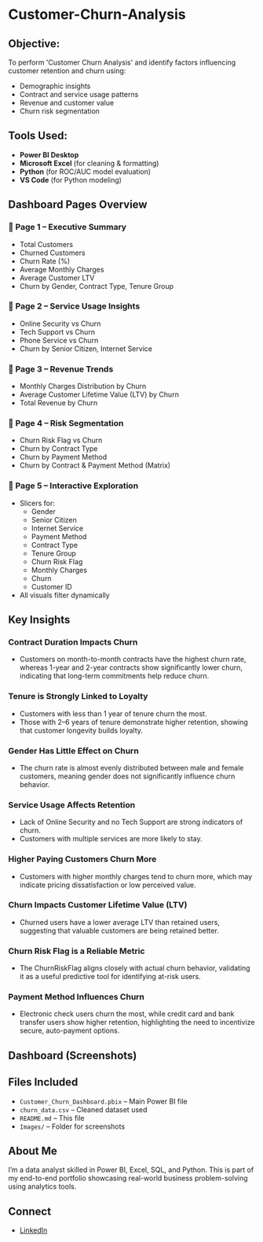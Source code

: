 # Customer-Churn-Analysis

## Objective:
To perform 'Customer Churn Analysis' and identify factors influencing customer retention and churn using:
- Demographic insights
- Contract and service usage patterns
- Revenue and customer value
- Churn risk segmentation

## Tools Used:
- **Power BI Desktop**
- **Microsoft Excel** (for cleaning & formatting)
- **Python** (for ROC/AUC model evaluation)
- **VS Code** (for Python modeling)

## Dashboard Pages Overview
### 📍 Page 1 – Executive Summary
- Total Customers
- Churned Customers
- Churn Rate (%)
- Average Monthly Charges
- Average Customer LTV
- Churn by Gender, Contract Type, Tenure Group

### 📍 Page 2 – Service Usage Insights
- Online Security vs Churn
- Tech Support vs Churn
- Phone Service vs Churn
- Churn by Senior Citizen, Internet Service

### 📍 Page 3 – Revenue Trends
- Monthly Charges Distribution by Churn
- Average Customer Lifetime Value (LTV) by Churn
- Total Revenue by Churn

### 📍 Page 4 – Risk Segmentation
- Churn Risk Flag vs Churn
- Churn by Contract Type
- Churn by Payment Method
- Churn by Contract & Payment Method (Matrix)

### 📍 Page 5 – Interactive Exploration
- Slicers for:
  - Gender
  - Senior Citizen
  - Internet Service
  - Payment Method
  - Contract Type
  - Tenure Group
  - Churn Risk Flag
  - Monthly Charges
  - Churn
  - Customer ID
- All visuals filter dynamically

## Key Insights
### Contract Duration Impacts Churn
- Customers on month-to-month contracts have the highest churn rate, whereas 1-year and 2-year contracts show significantly lower churn, indicating that long-term commitments help reduce churn.

### Tenure is Strongly Linked to Loyalty
- Customers with less than 1 year of tenure churn the most.
- Those with 2–6 years of tenure demonstrate higher retention, showing that customer longevity builds loyalty.

### Gender Has Little Effect on Churn
- The churn rate is almost evenly distributed between male and female customers, meaning gender does not significantly influence churn behavior.

### Service Usage Affects Retention
- Lack of Online Security and no Tech Support are strong indicators of churn.
- Customers with multiple services are more likely to stay.

### Higher Paying Customers Churn More
- Customers with higher monthly charges tend to churn more, which may indicate pricing dissatisfaction or low perceived value.

### Churn Impacts Customer Lifetime Value (LTV)
- Churned users have a lower average LTV than retained users, suggesting that valuable customers are being retained better.

### Churn Risk Flag is a Reliable Metric
- The ChurnRiskFlag aligns closely with actual churn behavior, validating it as a useful predictive tool for identifying at-risk users.

### Payment Method Influences Churn
- Electronic check users churn the most, while credit card and bank transfer users show higher retention, highlighting the need to incentivize secure, auto-payment options.

## Dashboard (Screenshots)

## Files Included

- `Customer_Churn_Dashboard.pbix` – Main Power BI file
- `churn_data.csv` – Cleaned dataset used
- `README.md` – This file
- `Images/` – Folder for screenshots

## About Me
I’m a data analyst skilled in Power BI, Excel, SQL, and Python. This is part of my end-to-end portfolio showcasing real-world business problem-solving using analytics tools.

## Connect
- [LinkedIn](www.linkedin.com/in/deepti-chaudharyy) 
